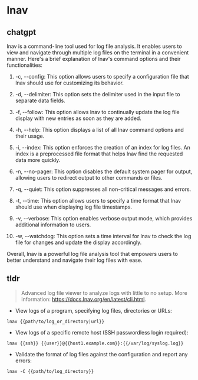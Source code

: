 # lnav 
## chatgpt 
lnav is a command-line tool used for log file analysis. It enables users to view and navigate through multiple log files on the terminal in a convenient manner. Here's a brief explanation of lnav's command options and their functionalities:

1. -c, --config: This option allows users to specify a configuration file that lnav should use for customizing its behavior.

2. -d, --delimiter: This option sets the delimiter used in the input file to separate data fields.

3. -f, --follow: This option allows lnav to continually update the log file display with new entries as soon as they are added.

4. -h, --help: This option displays a list of all lnav command options and their usage.

5. -i, --index: This option enforces the creation of an index for log files. An index is a preprocessed file format that helps lnav find the requested data more quickly.

6. -n, --no-pager: This option disables the default system pager for output, allowing users to redirect output to other commands or files.

7. -q, --quiet: This option suppresses all non-critical messages and errors.

8. -t, --time: This option allows users to specify a time format that lnav should use when displaying log file timestamps.

9. -v, --verbose: This option enables verbose output mode, which provides additional information to users.

10. -w, --watchdog: This option sets a time interval for lnav to check the log file for changes and update the display accordingly.

Overall, lnav is a powerful log file analysis tool that empowers users to better understand and navigate their log files with ease. 

## tldr 
 
> Advanced log file viewer to analyze logs with little to no setup.
> More information: <https://docs.lnav.org/en/latest/cli.html>.

- View logs of a program, specifying log files, directories or URLs:

`lnav {{path/to/log_or_directory|url}}`

- View logs of a specific remote host (SSH passwordless login required):

`lnav {{ssh}} {{user}}@{{host1.example.com}}:{{/var/log/syslog.log}}`

- Validate the format of log files against the configuration and report any errors:

`lnav -C {{path/to/log_directory}}`
